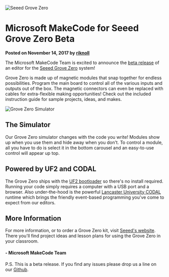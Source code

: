 ![Seeed Grove Zero](/static/blog/seeed/SeeedTarget.png)
# Microsoft MakeCode for Seeed Grove Zero Beta

**Posted on November 14, 2017 by [riknoll](https://github.com/riknoll)**

The Microsoft MakeCode Team is excited to announce the [beta release](https://makecode.seeedstudio.com/)
of an editor for the [Seeed Grove Zero](https://www.seeedstudio.com/edu/grove-zero.html) system!

Grove Zero is made up of magnetic modules that snap together for endless possibilities. Program
the main board to control all of the various inputs and outputs out of the box. The magnetic connectors
can even be replaced with cables for extra-flexible making opportunities! Check out the
included instruction guide for sample projects, ideas, and makes.

![Grove Zero Simulator](/static/blog/seeed/groveSim.gif)
## The Simulator

Our Grove Zero simulator changes with the code you write! Modules show up when you
use them and hide away when you don't. To control a module, all you have to do
is select it in the bottom carousel and an easy-to-use control will appear up top.


## Powered by UF2 and CODAL

The Grove Zero ships with the [UF2 bootloader](https://makecode.com/blog/one-chip-to-flash-them-all)
so there's no install required. Running your code simply requires a computer with
a USB port and a browser. Also under-the-hood is the powerful [Lancaster University CODAL](https://github.com/lancaster-university/codal) runtime
which brings the friendly event-based programming you've come to expect from our editors.


## More Information

For more information, or to order a Grove Zero kit, visit [Seeed's website](https://www.seeedstudio.com/edu/grove-zero.html).
There you'll find project ideas and lesson plans for using
the Grove Zero in your classroom.


#### - Microsoft MakeCode Team

P.S. This is a beta release. If you find any issues please drop us a line on our [Github](https://github.com/Microsoft/pxt).
